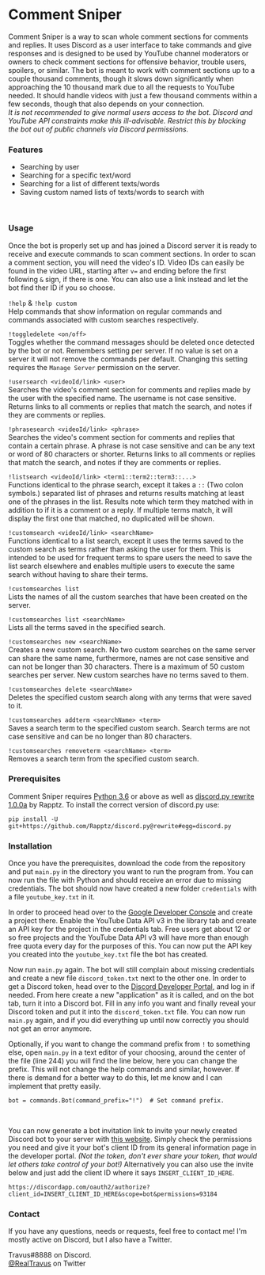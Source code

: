 # Comment Sniper

Comment Sniper is a way to scan whole comment sections for comments and replies. It uses Discord as a user interface to take commands and give responses and is designed to be used by YouTube channel moderators or owners to check comment sections for offensive behavior, trouble users, spoilers, or similar. The bot is meant to work with comment sections up to a couple thousand comments, though it slows down significantly when approaching the 10 thousand mark due to all the requests to YouTube needed. It should handle videos with just a few thousand comments within a few seconds, though that also depends on your connection.<br>
*It is not recommended to give normal users access to the bot. Discord and YouTube API constraints make this ill-advisable. Restrict this by blocking the bot out of public channels via Discord permissions.*

### Features

  - Searching by user
  - Searching for a specific text/word
  - Searching for a list of different texts/words
  - Saving custom named lists of texts/words to search with

<br>

### Usage
Once the bot is properly set up and has joined a Discord server it is ready to receive and execute commands to scan comment sections. In order to scan a comment section, you will need the video's ID. Video IDs can easily be found in the video URL, starting after `v=` and ending before the first following `&` sign, if there is one. You can also use a link instead and let the bot find ther ID if you so choose.

`!help` & `!help custom`<br>
Help commands that show information on regular commands and commands associated with custom searches respectively.

`!toggledelete <on/off>`<br>
Toggles whether the command messages should be deleted once detected by the bot or not. Remembers setting per server. If no value is set on a server it will not remove the commands per default. Changing this setting requires the `Manage Server` permission on the server.

`!usersearch <videoId/link> <user>`<br>
Searches the video's comment section for comments and replies made by the user with the specified name. The username is not case sensitive. Returns links to all comments or replies that match the search, and notes if they are comments or replies.

`!phrasesearch <videoId/link> <phrase>`<br>
Searches the video's comment section for comments and replies that contain a certain phrase. A phrase is not case sensitive and can be any text or word of 80 characters or shorter. Returns links to all comments or replies that match the search, and notes if they are comments or replies.

`!listsearch <videoId/link> <term1::term2::term3::...>`<br>
Functions identical to the phrase search, except it takes a `::` (Two colon symbols.) separated list of phrases and returns results matching at least one of the phrases in the list. Results note which term they matched with in addition to if it is a comment or a reply. If multiple terms match, it will display the first one that matched, no duplicated will be shown.

`!customsearch <videoId/link> <searchName>`<br>
Functions identical to a list search, except it uses the terms saved to the custom search as terms rather than asking the user for them. This is intended to be used for frequent terms to spare users the need to save the list search elsewhere and enables multiple users to execute the same search without having to share their terms.

`!customsearches list`<br>
Lists the names of all the custom searches that have been created on the server.

`!customsearches list <searchName>`<br>
Lists all the terms saved in the specified search.

`!customsearches new <searchName>`<br>
Creates a new custom search. No two custom searches on the same server can share the same name, furthermore, names are not case sensitive and can not be longer than 30 characters. There is a maximum of 50 custom searches per server. New custom searches have no terms saved to them.

`!customsearches delete <searchName>`<br>
Deletes the specified custom search along with any terms that were saved to it.

`!customsearches addterm <searchName> <term>`<br>
Saves a search term to the specified custom search. Search terms are not case sensitive and can be no longer than 80 characters.

`!customsearches removeterm <searchName> <term>`<br>
Removes a search term from the specified custom search.

### Prerequisites

Comment Sniper requires [Python 3.6](https://www.python.org/) or above as well as [discord.py rewrite 1.0.0a](https://github.com/Rapptz/discord.py/tree/rewrite) by Rapptz.
To install the correct version of discord.py use:
```
pip install -U git+https://github.com/Rapptz/discord.py@rewrite#egg=discord.py
```

### Installation
Once you have the prerequisites, download the code from the repository and put `main.py` in the directory you want to run the program from. You can now run the file with Python and should receive an error due to missing credentials. The bot should now have created a new folder `credentials` with a file `youtube_key.txt` in it.

In order to proceed head over to the [Google Developer Console](https://console.developers.google.com) and create a project there. Enable the YouTube Data API v3 in the library tab and create an API key for the project in the credentials tab. Free users get about 12 or so free projects and the YouTube Data API v3 will have more than enough free quota every day for the purposes of this. You can now put the API key you created into the `youtube_key.txt` file the bot has created.

Now run `main.py` again. The bot will still complain about missing credentials and create a new file `discord_token.txt` next to the other one. In order to get a Discord token, head over to the [Discord Developer Portal](https://discordapp.com/developers/applications/), and log in if needed. From here create a new "application" as it is called, and on the bot tab, turn it into a Discord bot. Fill in any info you want and finally reveal your Discord token and put it into the `discord_token.txt` file. You can now run `main.py` again, and if you did everything up until now correctly you should not get an error anymore.

Optionally, if you want to change the command prefix from `!` to something else, open `main.py` in a text editor of your choosing, around the center of the file (line 244) you will find the line below, here you can change the prefix. This will not change the help commands and similar, however. If there is demand for a better way to do this, let me know and I can implement that pretty easily.
```
bot = commands.Bot(command_prefix="!")  # Set command prefix.
```
<br>

You can now generate a bot invitation link to invite your newly created Discord bot to your server with [this website](https://discordapi.com/permissions.html). Simply check the permissions you need and give it your bot's client ID from its general information page in the developer portal. *(Not the token, don't ever share your token, that would let others take control of your bot!)* Alternatively you can also use the invite below and just add the client ID where it says `INSERT_CLIENT_ID_HERE`.
```
https://discordapp.com/oauth2/authorize?client_id=INSERT_CLIENT_ID_HERE&scope=bot&permissions=93184
```

### Contact

If you have any questions, needs or requests, feel free to contact me!
I'm mostly active on Discord, but I also have a Twitter.

Travus#8888 on Discord.<br>
[@RealTravus](https://twitter.com/RealTravus) on Twitter

